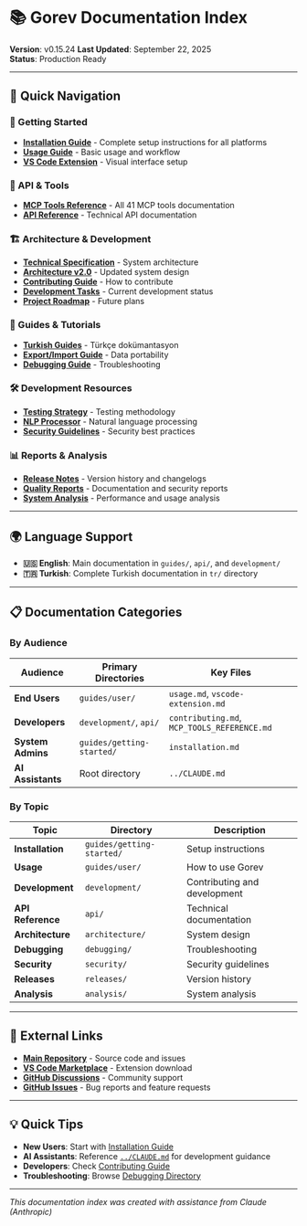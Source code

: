 # 📚 Gorev Documentation Index

**Version**: v0.15.24
**Last Updated**: September 22, 2025  
**Status**: Production Ready  

---

## 🎯 Quick Navigation

### 🚀 Getting Started
- **[Installation Guide](guides/getting-started/installation.md)** - Complete setup instructions for all platforms
- **[Usage Guide](guides/user/usage.md)** - Basic usage and workflow
- **[VS Code Extension](guides/user/vscode-extension.md)** - Visual interface setup

### 📖 API & Tools
- **[MCP Tools Reference](api/MCP_TOOLS_REFERENCE.md)** - All 41 MCP tools documentation
- **[API Reference](api/reference.md)** - Technical API documentation

### 🏗️ Architecture & Development
- **[Technical Specification](architecture/technical-specification-v2.md)** - System architecture
- **[Architecture v2.0](architecture/architecture-v2.md)** - Updated system design
- **[Contributing Guide](development/contributing.md)** - How to contribute
- **[Development Tasks](development/TASKS.md)** - Current development status
- **[Project Roadmap](development/ROADMAP.md)** - Future plans

### 🔧 Guides & Tutorials
- **[Turkish Guides](tr/)** - Türkçe dokümantasyon
- **[Export/Import Guide](guides/user/vscode-data-export-import.md)** - Data portability
- **[Debugging Guide](debugging/)** - Troubleshooting

### 🛠️ Development Resources
- **[Testing Strategy](development/testing-strategy.md)** - Testing methodology
- **[NLP Processor](development/nlp-processor.md)** - Natural language processing
- **[Security Guidelines](security/thread-safety.md)** - Security best practices

### 📊 Reports & Analysis
- **[Release Notes](releases/)** - Version history and changelogs
- **[Quality Reports](reports/)** - Documentation and security reports
- **[System Analysis](analysis/)** - Performance and usage analysis

---

## 🌍 Language Support

- **🇺🇸 English**: Main documentation in `guides/`, `api/`, and `development/`
- **🇹🇷 Turkish**: Complete Turkish documentation in `tr/` directory

---

## 📋 Documentation Categories

### By Audience
| Audience | Primary Directories | Key Files |
|----------|-------------------|-----------|
| **End Users** | `guides/user/` | `usage.md`, `vscode-extension.md` |
| **Developers** | `development/`, `api/` | `contributing.md`, `MCP_TOOLS_REFERENCE.md` |
| **System Admins** | `guides/getting-started/` | `installation.md` |
| **AI Assistants** | Root directory | `../CLAUDE.md` |

### By Topic
| Topic | Directory | Description |
|-------|-----------|-------------|
| **Installation** | `guides/getting-started/` | Setup instructions |
| **Usage** | `guides/user/` | How to use Gorev |
| **Development** | `development/` | Contributing and development |
| **API Reference** | `api/` | Technical documentation |
| **Architecture** | `architecture/` | System design |
| **Debugging** | `debugging/` | Troubleshooting |
| **Security** | `security/` | Security guidelines |
| **Releases** | `releases/` | Version history |
| **Analysis** | `analysis/` | System analysis |

---

## 🔗 External Links

- **[Main Repository](https://github.com/msenol/gorev)** - Source code and issues
- **[VS Code Marketplace](https://marketplace.visualstudio.com/items?itemName=mehmetsenol.gorev-vscode)** - Extension download
- **[GitHub Discussions](https://github.com/msenol/gorev/discussions)** - Community support
- **[GitHub Issues](https://github.com/msenol/gorev/issues)** - Bug reports and feature requests

---

## 💡 Quick Tips

- **New Users**: Start with [Installation Guide](guides/getting-started/installation.md)
- **AI Assistants**: Reference [`../CLAUDE.md`](../CLAUDE.md) for development guidance
- **Developers**: Check [Contributing Guide](development/contributing.md)
- **Troubleshooting**: Browse [Debugging Directory](debugging/)

---

*This documentation index was created with assistance from Claude (Anthropic)*
